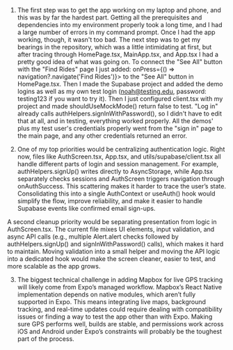 1. The first step was to get the app working on my laptop and phone, and this was by far the hardest part.
Getting all the prerequisites and dependencies into my environment properly took a long time, and I had a large
number of errors in my command prompt. Once I had the app working, though, it wasn't too bad. The next step was
to get my bearings in the repository, which was a little intimidating at first, but after tracing through
HomePage.tsx, MainApp.tsx, and App.tsx I had a pretty good idea of what was going on. To connect the "See All"
button with the "Find Rides" page I just added:
  onPress={() => navigation?.navigate('Find Rides')}>
to the "See All" button in HomePage.tsx. Then I made the Supabase project and added the demo logins as well
as my own test login (noah@testing.edu, password: testing123 if you want to try it). Then I just configured
client.tsx with my project and made shouldUseMockMode() return false to test. "Log in" already calls
authHelpers.signInWithPassword(), so I didn't have to edit that at all, and in testing, everything worked
properly. All the demos' plus my test user's credentials properly went from the "sign in" page to the main page,
and any other credentials returned an error.

2. One of my top priorities would be centralizing authentication logic. Right now, files like AuthScreen.tsx,
App.tsx, and utils/supabase/client.tsx all handle different parts of login and session management. For example,
authHelpers.signUp() writes directly to AsyncStorage, while App.tsx separately checks sessions and AuthScreen
triggers navigation through onAuthSuccess. This scattering makes it harder to trace the user’s state.
Consolidating this into a single AuthContext or useAuth() hook would simplify the flow, improve reliability,
and make it easier to handle Supabase events like confirmed email sign-ups.

A second cleanup priority would be separating presentation from logic in AuthScreen.tsx. The current file mixes 
UI elements, input validation, and async API calls (e.g., multiple Alert.alert checks followed by authHelpers.signUp() 
and signInWithPassword() calls), which makes it hard to maintain. Moving validation into a small helper and moving the 
API logic into a dedicated hook would make the screen cleaner, easier to test, and more scalable as the app grows.

3. The biggest technical challenge in adding Mapbox for live GPS tracking will likely come from Expo’s managed workflow.
Mapbox’s React Native implementation depends on native modules, which aren’t fully supported in Expo. This means
integrating live maps, background tracking, and real-time updates could require dealing with compatibility issues or
finding a way to test the app other than with Expo. Making sure GPS performs well, builds are stable, and permissions
work across iOS and Android under Expo’s constraints will probably be the toughest part of the process.
